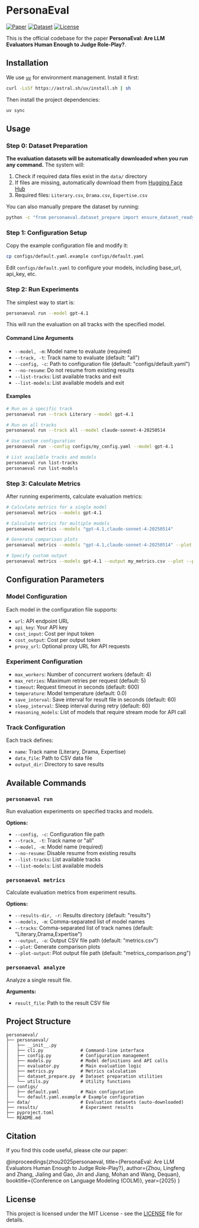 # PersonaEval

[![Paper](https://img.shields.io/badge/Paper-arXiv-red.svg)](https://arxiv.org/abs/2508.10014)
[![Dataset](https://img.shields.io/badge/Dataset-HuggingFace-blue.svg)](https://huggingface.co/datasets/lingfengzhou/PersonaEval)
[![License](https://img.shields.io/badge/License-MIT-green.svg)](LICENSE)

This is the official codebase for the paper **PersonaEval: Are LLM Evaluators Human Enough to Judge Role-Play?**.

## Installation

We use [`uv`](https://github.com/astral-sh/uv) for environment management. Install it first:

```bash
curl -LsSf https://astral.sh/uv/install.sh | sh
```

Then install the project dependencies:

```bash
uv sync
```

## Usage

### Step 0: Dataset Preparation

**The evaluation datasets will be automatically downloaded when you run any command.** The system will:

1. Check if required data files exist in the `data/` directory
2. If files are missing, automatically download them from [Hugging Face Hub](https://huggingface.co/datasets/lingfengzhou/PersonaEval)
3. Required files: `Literary.csv`, `Drama.csv`, `Expertise.csv`

You can also manually prepare the dataset by running:

```bash
python -c "from personaeval.dataset_prepare import ensure_dataset_ready; ensure_dataset_ready()"
```

### Step 1: Configuration Setup

Copy the example configuration file and modify it:

```bash
cp configs/default.yaml.example configs/default.yaml
```

Edit `configs/default.yaml` to configure your models, including base_url, api_key, etc.

### Step 2: Run Experiments

The simplest way to start is:

```bash
personaeval run --model gpt-4.1
```

This will run the evaluation on all tracks with the specified model.

#### Command Line Arguments

- `--model, -m`: Model name to evaluate (required)
- `--track, -t`: Track name to evaluate (default: "all")
- `--config, -c`: Path to configuration file (default: "configs/default.yaml")
- `--no-resume`: Do not resume from existing results
- `--list-tracks`: List available tracks and exit
- `--list-models`: List available models and exit

#### Examples

```bash
# Run on a specific track
personaeval run --track Literary --model gpt-4.1

# Run on all tracks
personaeval run --track all --model claude-sonnet-4-20250514

# Use custom configuration
personaeval run --config configs/my_config.yaml --model gpt-4.1

# List available tracks and models
personaeval run list-tracks
personaeval run list-models
```

### Step 3: Calculate Metrics

After running experiments, calculate evaluation metrics:

```bash
# Calculate metrics for a single model
personaeval metrics --models gpt-4.1

# Calculate metrics for multiple models
personaeval metrics --models "gpt-4.1,claude-sonnet-4-20250514"

# Generate comparison plots
personaeval metrics --models "gpt-4.1,claude-sonnet-4-20250514" --plot

# Specify custom output
personaeval metrics --models gpt-4.1 --output my_metrics.csv --plot --plot-output comparison.png
```

## Configuration Parameters

### Model Configuration

Each model in the configuration file supports:

- `url`: API endpoint URL
- `api_key`: Your API key
- `cost_input`: Cost per input token
- `cost_output`: Cost per output token
- `proxy_url`: Optional proxy URL for API requests

### Experiment Configuration

- `max_workers`: Number of concurrent workers (default: 4)
- `max_retries`: Maximum retries per request (default: 5)
- `timeout`: Request timeout in seconds (default: 600)
- `temperature`: Model temperature (default: 0.0)
- `save_interval`: Save interval for result file in seconds (default: 60)
- `sleep_interval`: Sleep interval during retry (default: 60)
- `reasoning_models`: List of models that require stream mode for API call

### Track Configuration

Each track defines:

- `name`: Track name (Literary, Drama, Expertise)
- `data_file`: Path to CSV data file
- `output_dir`: Directory to save results

## Available Commands

### `personaeval run`

Run evaluation experiments on specified tracks and models.

**Options:**
- `--config, -c`: Configuration file path
- `--track, -t`: Track name or "all"
- `--model, -m`: Model name (required)
- `--no-resume`: Disable resume from existing results
- `--list-tracks`: List available tracks
- `--list-models`: List available models

### `personaeval metrics`

Calculate evaluation metrics from experiment results.

**Options:**
- `--results-dir, -r`: Results directory (default: "results")
- `--models, -m`: Comma-separated list of model names
- `--tracks`: Comma-separated list of track names (default: "Literary,Drama,Expertise")
- `--output, -o`: Output CSV file path (default: "metrics.csv")
- `--plot`: Generate comparison plots
- `--plot-output`: Plot output file path (default: "metrics_comparison.png")

### `personaeval analyze`

Analyze a single result file.

**Arguments:**
- `result_file`: Path to the result CSV file

## Project Structure

```
personaeval/
├── personaeval/
│   ├── __init__.py
│   ├── cli.py              # Command-line interface
│   ├── config.py           # Configuration management
│   ├── models.py           # Model definitions and API calls
│   ├── evaluator.py        # Main evaluation logic
│   ├── metrics.py          # Metrics calculation
│   ├── dataset_prepare.py  # Dataset preparation utilities
│   └── utils.py            # Utility functions
├── configs/
│   ├── default.yaml        # Main configuration
│   └── default.yaml.example # Example configuration
├── data/                   # Evaluation datasets (auto-downloaded)
├── results/                # Experiment results
├── pyproject.toml
└── README.md
```

## Citation

If you find this code useful, please cite our paper:

<!-- ```bibtex
@article{zhou2024personaeval,
  title={PersonaEval: Are LLM Evaluators Human Enough to Judge Role-Play?},
  author={Zhou, Lingfeng and others},
  journal={arXiv preprint},
  year={2024}
}
``` -->
@inproceedings{zhou2025personaeval,
  title={PersonaEval: Are LLM Evaluators Human Enough to Judge Role-Play?},
  author={Zhou, Lingfeng and Zhang, Jialing and Gao, Jin and Jiang, Mohan and Wang, Dequan},
  booktitle={Conference on Language Modeling (COLM)},
  year={2025}
}

## License

This project is licensed under the MIT License - see the [LICENSE](LICENSE) file for details.
